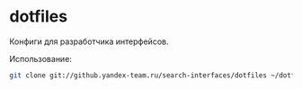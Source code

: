 dotfiles
========

Конфиги для разработчика интерфейсов.

Использование:

```bash
git clone git://github.yandex-team.ru/search-interfaces/dotfiles ~/dotfiles && ~/dotfiles/bootstrap.sh
```
